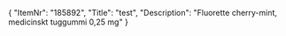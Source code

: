 {
  "ItemNr": "185892",
  "Title": "test",
  "Description": "Fluorette cherry-mint, medicinskt tuggummi 0,25 mg"
}